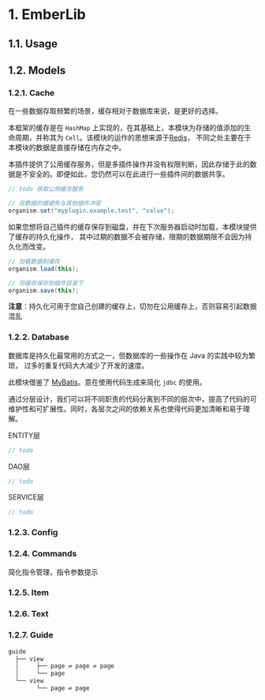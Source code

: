 # 1. EmberLib

## 1.1. Usage

## 1.2. Models

### 1.2.1. Cache

在一些数据存取频繁的场景，缓存相对于数据库来说，是更好的选择。

本框架的缓存是在 `HashMap` 上实现的，在其基础上，本模块为存储的值添加的生命周期，并称其为 `Cell`。该模块的运作的思想来源于[Redis](https://redis.io/)，
不同之处主要在于本模块的数据是直接存储在内存之中。

本插件提供了公用缓存服务，但是多插件操作并没有权限判断，因此存储于此的数据是不安全的。即便如此，您仍然可以在此进行一些插件间的数据共享。

``` java
// todo 获取公用缓存服务

// 存数据的键避免与其他插件冲突
organism.set("myplugin.example.test", "value");
```

如果您想将自己插件的缓存保存到磁盘，并在下次服务器启动时加载，本模块提供了缓存的持久化操作，
其中过期的数据不会被存储，限期的数据期限不会因为持久化而改变。

``` java
// 加载数据到缓存
organism.load(this);

// 将缓存保存到插件目录下
organism.save(this);
```

**注意**：持久化可用于您自己创建的缓存上，切勿在公用缓存上，否则容易引起数据混乱

### 1.2.2. Database

数据库是持久化最常用的方式之一，但数据库的一些操作在 Java 的实践中较为繁琐，
过多的重复代码大大减少了开发的速度。

此模块借鉴了 [MyBatis](https://github.com/mybatis/mybatis-3/tree/master/src/main/java/org/apache/ibatis/annotations)。意在使用代码生成来简化 `jdbc` 的使用。

通过分层设计，我们可以将不同职责的代码分离到不同的层次中，提高了代码的可维护性和可扩展性。同时，各层次之间的依赖关系也使得代码更加清晰和易于理解。

ENTITY层

``` java
// todo
```

DAO层

``` java
// todo
```

SERVICE层

``` java
// todo
```

### 1.2.3. Config

### 1.2.4. Commands

简化指令管理，指令参数提示

### 1.2.5. Item

### 1.2.6. Text

### 1.2.7. Guide

``` txt
guide
  ├── view
  │     ├── page ⇌ page ⇌ page
  │     └── page
  └── view
        └── page ⇌ page
```
